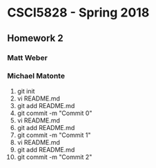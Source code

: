 # CSCI5828 - Spring 2018
## Homework 2
### Matt Weber
### Michael Matonte

1. git init<br>
2. vi README.md<br>
3. git add README.md<br>
4. git commit -m "Commit 0"<br>
5. vi README.md<br>
6. git add README.md<br>
7. git commit -m "Commit 1"<br>
8. vi README.md<br>
9. git add README.md<br>
10. git commit -m "Commit 2"<br>


